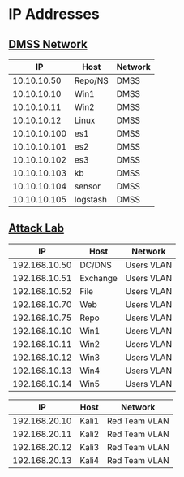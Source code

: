 # IP Addresses

## <u>DMSS Network</u>

| IP           | Host    | Network |
|--------------|---------|---------|
| 10.10.10.50  | Repo/NS | DMSS    |
| 10.10.10.10  | Win1    | DMSS    |
| 10.10.10.11  | Win2    | DMSS    |
| 10.10.10.12  | Linux   | DMSS    |
| 10.10.10.100 | es1     | DMSS    |
| 10.10.10.101 | es2     | DMSS    |
| 10.10.10.102 | es3     | DMSS    |
| 10.10.10.103 | kb      | DMSS    |
| 10.10.10.104 | sensor  | DMSS    |
| 10.10.10.105 | logstash| DMSS    |

## <u>Attack Lab</u>
| IP            | Host     | Network    |
|---------------|----------|------------|
| 192.168.10.50 | DC/DNS   | Users VLAN |
| 192.168.10.51 | Exchange | Users VLAN |
| 192.168.10.52 | File     | Users VLAN |
| 192.168.10.70 | Web      | Users VLAN |
| 192.168.10.75 | Repo     | Users VLAN |
| 192.168.10.10 | Win1     | Users VLAN |
| 192.168.10.11 | Win2     | Users VLAN |
| 192.168.10.12 | Win3     | Users VLAN |
| 192.168.10.13 | Win4     | Users VLAN |
| 192.168.10.14 | Win5     | Users VLAN |


| IP            | Host  | Network       |
|---------------|-------|---------------|
| 192.168.20.10 | Kali1 | Red Team VLAN |
| 192.168.20.11 | Kali2 | Red Team VLAN |
| 192.168.20.12 | Kali3 | Red Team VLAN |
| 192.168.20.13 | Kali4 | Red Team VLAN |
